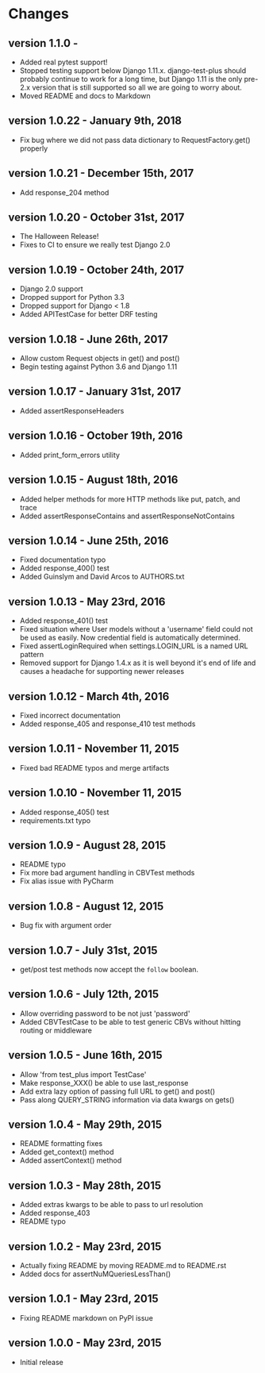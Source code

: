 # Changes

## version 1.1.0 - 

  - Added real pytest support! 
  - Stopped testing support below Django 1.11.x. django-test-plus should probably continue to work for a long time, but Django 1.11 is the only pre-2.x version that is still supported so all we are going to worry about.
  - Moved README and docs to Markdown
   
  ## version 1.0.22 - January 9th, 2018

  - Fix bug where we did not pass data dictionary to RequestFactory.get() properly
  
## version 1.0.21 - December 15th, 2017

  - Add response_204 method

## version 1.0.20 - October 31st, 2017

  - The Halloween Release!
  - Fixes to CI to ensure we really test Django 2.0

## version 1.0.19 - October 24th, 2017

  - Django 2.0 support
  - Dropped support for Python 3.3
  - Dropped support for Django < 1.8
  - Added APITestCase for better DRF testing

## version 1.0.18 - June 26th, 2017

  - Allow custom Request objects in get() and post()
  - Begin testing against Python 3.6 and Django 1.11

## version 1.0.17 - January 31st, 2017

  - Added assertResponseHeaders

## version 1.0.16 - October 19th, 2016

  - Added print_form_errors utility

## version 1.0.15 - August 18th, 2016

  - Added helper methods for more HTTP methods like put, patch, and trace
  - Added assertResponseContains and assertResponseNotContains

## version 1.0.14 - June 25th, 2016

  - Fixed documentation typo
  - Added response_400() test
  - Added Guinslym and David Arcos to AUTHORS.txt

## version 1.0.13 - May 23rd, 2016

  - Added response_401() test
  - Fixed situation where User models without a 'username' field could not be
    used as easily.  Now credential field is automatically determined.
  - Fixed assertLoginRequired when settings.LOGIN_URL is a named URL pattern
  - Removed support for Django 1.4.x as it is well beyond it's end of life and causes a headache for supporting newer releases

## version 1.0.12 - March 4th, 2016

  - Fixed incorrect documentation
  - Added response_405 and response_410 test methods

## version 1.0.11 - November 11, 2015

  - Fixed bad README typos and merge artifacts

## version 1.0.10 - November 11, 2015

  - Added response_405() test
  - requirements.txt typo

## version 1.0.9 - August 28, 2015

  - README typo
  - Fix more bad argument handling in CBVTest methods
  - Fix alias issue with PyCharm

## version 1.0.8 - August 12, 2015

  - Bug fix with argument order

## version 1.0.7 - July 31st, 2015

  - get/post test methods now accept the `follow` boolean.

## version 1.0.6 - July 12th, 2015

  - Allow overriding password to be not just 'password'
  - Added CBVTestCase to be able to test generic CBVs without hitting routing or middleware

## version 1.0.5 - June 16th, 2015

  - Allow 'from test_plus import TestCase'
  - Make response_XXX() be able to use last_response
  - Add extra lazy option of passing full URL to get() and post()
  - Pass along QUERY_STRING information via data kwargs on gets()

## version 1.0.4 - May 29th, 2015

  - README formatting fixes
  - Added get_context() method
  - Added assertContext() method

## version 1.0.3 - May 28th, 2015

  - Added extras kwargs to be able to pass to url resolution
  - Added response_403
  - README typo

## version 1.0.2 - May 23rd, 2015

  - Actually fixing README by moving README.md to README.rst
  - Added docs for assertNuMQueriesLessThan()

## version 1.0.1 - May 23rd, 2015

  - Fixing README markdown on PyPI issue

## version 1.0.0 - May 23rd, 2015

  - Initial release
